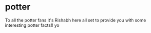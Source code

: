 # potter
To all the potter fans it's Rishabh here all set to provide you with some interesting potter facts!!
yo
